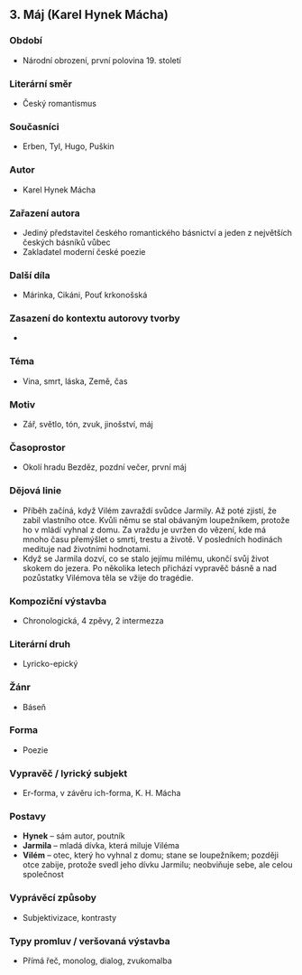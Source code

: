 ## 3. Máj (Karel Hynek Mácha)

### Období
- Národní obrození, první polovina 19. století

### Literární směr
- Český romantismus

### Současníci
- Erben, Tyl, Hugo, Puškin

### Autor
- Karel Hynek Mácha

### Zařazení autora
- Jediný představitel českého romantického básnictví a jeden z největších českých básníků vůbec  
- Zakladatel moderní české poezie

### Další díla
- Márinka, Cikáni, Pouť krkonošská

### Zasazení do kontextu autorovy tvorby
- 

### Téma
- Vina, smrt, láska, Země, čas

### Motiv
- Zář, světlo, tón, zvuk, jinošství, máj

### Časoprostor
- Okolí hradu Bezděz, pozdní večer, první máj

### Dějová linie
- Příběh začíná, když Vilém zavraždí svůdce Jarmily. Až poté zjistí, že zabil vlastního otce. Kvůli němu se stal obávaným loupežníkem, protože ho v mládí vyhnal z domu. Za vraždu je uvržen do vězení, kde má mnoho času přemýšlet o smrti, trestu a životě. V posledních hodinách medituje nad životními hodnotami.  
- Když se Jarmila dozví, co se stalo jejímu milému, ukončí svůj život skokem do jezera. Po několika letech přichází vypravěč básně a nad pozůstatky Vilémova těla se vžije do tragédie.

### Kompoziční výstavba
- Chronologická, 4 zpěvy, 2 intermezza

### Literární druh
- Lyricko-epický

### Žánr
- Báseň

### Forma
- Poezie

### Vypravěč / lyrický subjekt
- Er-forma, v závěru ich-forma, K. H. Mácha

### Postavy
- **Hynek** – sám autor, poutník  
- **Jarmila** – mladá dívka, která miluje Viléma  
- **Vilém** – otec, který ho vyhnal z domu; stane se loupežníkem; později otce zabije, protože svedl jeho dívku Jarmilu; neobviňuje sebe, ale celou společnost

### Vyprávěcí způsoby
- Subjektivizace, kontrasty

### Typy promluv / veršovaná výstavba
- Přímá řeč, monolog, dialog, zvukomalba

